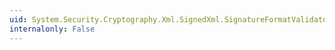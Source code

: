 ```yaml
---
uid: System.Security.Cryptography.Xml.SignedXml.SignatureFormatValidator
internalonly: False
---
```

